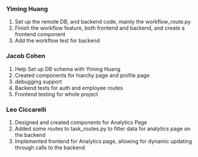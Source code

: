 ### Yiming Huang

1. Set up the remote DB, and backend code, mainly the workflow_route.py
2. Finish the workflow feature, both frontend
   and backend, and create a frontend component
3. Add the workflow test for backend

### Jacob Cohen

1. Help Set up DB schema with Yiming Huang
2. Created components for hiarchy page and profile page
3. debugging support
4. Backend tests for auth and employee routes
5. Frontend testing for whole project

### Leo Ciccarelli

1. Designed and created components for Analytics Page
2. Added some routes to task_routes.py to filter data for analytics page
   on the backend
3. Implemented frontend for Analytics page, allowing for dynamic
   updating through calls to the backend
